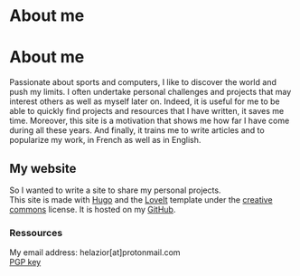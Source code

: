# About me


# About me

Passionate about sports and computers, I like to discover the world and push my limits. I often undertake personal challenges and projects that may interest others as well as myself later on.
Indeed, it is useful for me to be able to quickly find projects and resources that I have written, it saves me time. Moreover, this site is a motivation that shows me how far I have come during all these years. And finally, it trains me to write articles and to popularize my work, in French as well as in English.

## My website

So I wanted to write a site to share my personal projects.  
This site is made with  [Hugo](https://gohugo.io/) and the [LoveIt](https://hugoloveit.com/) template under the [creative commons](https://creativecommons.org/licenses/by-nc/4.0) license. It is hosted on my [GitHub](https://github.com/helazior).

<!--## Mon parcours scolaire au travers de l'informatique-->

<!--Je vais détailler ici avec précision comment j'ai fait pour en arriver là. Le plus important a été la passion qui s'est construite et qui a évolué durant toutes ces années.-->

### Ressources

<!--[My resume](ResumeClementGindrierSite.pdf)  -->

My email address: helazior[at]protonmail.com  
[PGP key](helazior.asc)

<!--### Collège-->

<!--De nature excrement curieux, je me suis d'abord formé en autodidact à partir de mes 13 ans. J'ai commencé par hazard avec le moteur de jeu [GDevolop](https://gdevelop.io), qui m'a fait naître la passion.  -->

<!--J'ai en parallèle utilisé la calculatrice TI 84+ de ma grande sœur pour faire d'autres jeux lorsque je n'avais pas mon ordinateur, comme dans le bus. J'ai fait des centaines de programmes, comme des démineurs, un jeu de dame, un Flappy Bird, un morpion avec une IA, mais aussi un solveur d'équation disponible [ici](https://tiplanet.org/forum/archives_voir.php?id=258992) mis en ligne en 2015 pour le partager avec mes amis, qui a eu plus de 8000 téléchargements en décembre 2022.  -->

<!--Coder sur calculatrice m'a permit de développer mon sens de l'optimisation pour pouvoir dépasser les limites de la calculatrice. J'ai aussi codé sur calculatrice un langage compilé avec l'[Axe Parser](https://www.omnimaga.org/news/axe-a-new-ti-basic-like-language-for-the-ti-83-and-84).  -->

<!--Au collège, j'ai aussi commencé à coder en C grâce au Site du Zéro (qui s'est renommé aujourd'hui en "Openclassrooms"). J'avais par exemple fait un arbre de recherche pour trouver le meilleur ordre de passage pour le spectacle de danse de ma mère.  -->

<!--### Lycée-->

<!--Puis au Lycée, j'ai un peu commencé à m'intéresser à la cybersécurité, j'ai essayé de comprendre comment les systèmes informatiques fonctionnaient. C'est là par exemple que j'ai compris comment les tickets de cantines à l'unité fonctionnaient, et je me suis aperçu qu'il n'y avait aucune sécurité (Voir l'article pour plus de détail). Néanmoins, je ne savais pas par où commencer, je n'ai pas trouvé les ressources qu'il fallait pour débuter et je n'ai pas continué.  -->

<!--C'est aussi à ce moment que je me suis fait un jeu mobile grâce à GDevolop.  -->

<!--### Prépa-->

<!--Pourtant, j'ai décidé de ne pas faire des études d'informatique. En effet, l'informatique était pour moi une passion que me permettait de m'échapper de la rigueur de l'école et créant ce que je voulais, sans aucune obligation, sans aucune pression. J'étais effrayé à l'idée de me dégouter en étant forcé. Forcé de coder tous les jours, sur des projets qui ne me plaisent pas, dans des domaines de l'informatique qui ne me plaisent pas non plus. La seul expérience que j'avais eu était l'option d'informatique en terminal que j'ai arrêté très vite, car je m'ennuyais énormément. La méthodologie du lycée n'était pas du tout adaptée à moi.  -->

<!--C'est donc pour ça que je suis allé en classe préparatoire aux grandes écoles. J'avais demandé MPSI pour les maths, ou PTSI pour la SI, car je n'aimais pas beaucoup la physique à l'époque. J'ai été pris en PTSI dans mon lycée Vauvenargues à Aix-en-Provence. L'ambiance était bonne mais très vite je ne me suis pas senti au bon endroit. Je me suis retrouvé à ne pas aimer la SI, et je n'arrivais pas à accrocher avec le fonctionnement. La difficulté des cours avec des matières qui ne me plaisaient pas, aucun encouragement et une forte pression m'ont fait réaliser que je ne voulais plus faire les Arts et Métiers. J'ai donc décidé à la fin de l'année de prendre le risque de vivre de ma passion qui avait continué cette année là.  -->

<!--### Université-->

<!--#### Pourquoi ce choix-->

<!--J'ai décidé d'aller en première année de double licence en mathématique et informatique car j'aimais aussi les maths et je voulais réutiliser mes connaissances acquises l'année précédente. Je ne suis pas allé en IUT car je ne voulais sortir du cadre scolaire et essayer mes propres méthodes de travail.  -->

<!--À l'université j'ai sérieusement commencé le C, avec de gros projets tel qu'un [jeu de voiture](https://github.com/Helazior/voiture) from scratch, avec des spines pour faire la route et des IA pour les adversaires. C'est aussi à la fac que j'ai fait de nombreux projets en python pour m'amuser et progresser.  -->

<!--Mais c'est aussi la première fois où j'ai pu exploité mon potentiel en travaillant à ma manière.-->

<!--#### Méthode de travail-->

<!--Ma méthode de travail était faite sur mesure pour moi, et m'a permis, sans talent ni facilité particulière, de majorer 2 licences en même temps puis d'être accepté dans la grande école d'ingénieur de mes rêves : l'Ensimag. Et seulement en 2ème année de licence.  -->

<!--Pour commencer, j'ai appris a me connaitre grâce aux années précédentes : je fonctionne en visualisant tout ce que je fais, il faut que je comprenne le concept et qu'il me paraisse évident pour le retenir, cela me prend beaucoup de temps, je ne peux pas apprendre par cœur une leçon. De plus, je ne peux pas suivre correctement un cours puisque mon attention est trop faible pour écouter le professeur de façon continue et que je n'arrive pas à comprendre ce que j'écris en copiant mon cours. Pour finir, je procrastine lorsque je n'ai pas de deadline.  -->

<!--Voilà comment j'ai fait :  -->

<!--##### Le sommeil-->

<!--Je sais qu'il me faut au moins 9 heures de sommeil lorsque je suis actif dans la journée. Mon réveil sonnait à 6h45 au plus tôt. J'ai donc fait le sacrifice de me coucher tous les jours à 21h45 et de me lever tous les jours à 6h45 avec un réveil qui éclaire la pièce petit à petit, même les weekends. Cela me permettait d'habituer mon corps, qui se réveillait tout seul juste avant mon réveil, et de m'endormir très vite. De plus, cela me laisser énormément de temps le weekend, et limitait la procrastination le soir, à rester sur YouTube. Bien que je n'ai pas toujours respecté cette règle, elle m'a été extrêmement utile et m'a permis de toujours avoir beaucoup d'énergie pour travailler et être concentré plus longtemps.  -->

<!--##### Le travail-->

<!--Comme je ne pouvais pas me concentrer ni copier le cours, j'ai décider de mettre tous les polycopiés des cours et TD sur ma liseuse et de réviser le premier cours chez moi, puis de garder ce cours d'avance en révisant le suivant pendant le cours, et de même pour les TDs. Cela me permettait d'aller à mon rythme, de ne jamais perdre le fils, mais aussi de revoir une seconde fois le cours avec le professeur, et de poser des questions très pertinentes sur mes points d'incompréhension, puisque j'avais déjà révisé ce cours en avance. Je n'avais pas besoin de prendre de note puisque les polycopiés étaient déjà en ligne et que j'avais compris le cours. Je faisais néanmoins une fiche des points que je trouvais difficile et utile, mais seulement après avoir compris le cours et fait les TDs, cela permettait d'écrire les choses différemment, avec des schémas et ma vision du cours. Pour les TDs, cela me permettait d'avoir une correction des exercices que j'avais déjà fait et compris au TD précédent, de plus je pouvais demander de l'aide sur les exercices les plus difficiles que je n'avais pas réussi.  -->

<!--Avec cette méthode, j'étais constamment en avance sur le cours et je le retenais sur le long terme.  -->

<!--##### Motivation-->

<!--Cette méthode nécessite une grande motivation et discipline, il faut donc un objectif clair. Pour moi c'était l'espoir d'intégrer l'Ensimag, la peur d'échouer et la passion pour ce que je faisais qui me poussaient à continuer.-->

<!--### École d'ingénieur-->

<!--J'ai choisi d'aller en école d'ingénieur pour l'émulation entre élèves qui ont un niveau exceptionnels et qui sont tous très motivés pour apprendre. Mais aussi pour la vie associative qui m'a permit de développer mes soft skills.  -->

<!--[TODO : sécurimag; cours particulier + tutorat-->

<!--### Master en cybersécurité-->

<!--J'ai fait ma dernière année d'école d'ingénieur dans le master de cybersécurité de l'Ensimag. Un master très technique dans tous les domaines : cryptographie, sécurité logiciel, sécurité physique, architecture, audit ainsi que des projets comme celui sur privacytests.org présenté ici.  -->

<!--### Stage-->

<!--J'ai voulu continuer dans la sécurité offensive et technique, en particulier le reverse engineering pour de la recherche de vulnérabilité.-->

<!--## Sport-->

<!--Le sport a toujours fait partie intégrante de ma vie. Après avoir fait 10 ans de tennis jusqu'à mes 13 ans avec un niveau en compétition de 15/4, j'ai ensuite fait 3 ans de krav-maga puis 2 ans de boxe ainsi que de l'enduro avec mes amis. J'ai par la suite arrêté pour me consacrer à la prépa puis à la fac, durant laquelle j'ai fait un peu de padel, j'ai commencé un peu la course à pieds ainsi que le street workout.  -->

<!--Mais c'est en école d'ingénieur à Grenoble que j'ai vraiment commencé à me lancer sérieusement. J'ai fait 1 an de street workout pour me construire une base solide, puis 1 an d'escalade, de trail et de parkour tout en continuant le street workout et en 3eme année je me suis consacré aux saltos en gymnase et au trail. J'ai profité de cette base pour découvrir le monde qui m'entourait avec des treks, des raquettes, du ski, des bivouaques, des via ferrata, une grande voie en escalade, de la spéléologie et bien d'autres choses encore.  -->

<!--L'objectif va être de continuer cette exploration du monde en commencant par la France : sont prévus par exemple l'apprentissage du parapente, la traversé du massif de la chartreuse, le tour du mont blanc, le semi marathon de Paris (fait en 01:34:50), de la highline...-->

<!--## Pour finir-->

<!--Mon but dans la vie est de profiter de chaque instant dont j'ai la chance et le privilège d'avoir accès. Je ressens une gratitude infini envers ces personnes et ce monde qui m'entourent, une époque formidable dans un monde exceptionnel qui ne demande qu'à être exploré. Et c'est par cette exploration que je veux profiter de cette vie. Une vie d'aventure et d'émerveillement.-->

